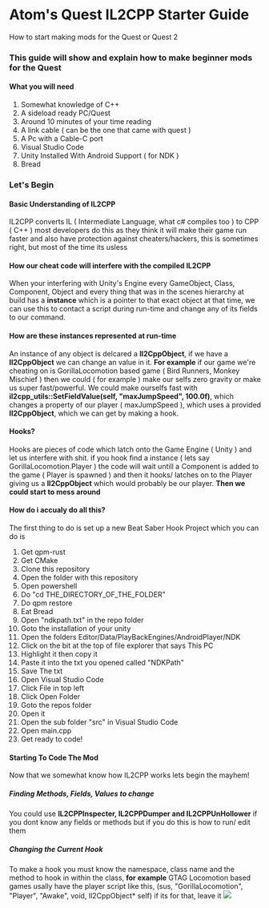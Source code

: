 # Atom's Quest IL2CPP Starter Guide
How to start making mods for the Quest or Quest 2

### This guide will show and explain how to make beginner mods for the Quest

#### What you will need

1. Somewhat knowledge of C++
2. A sideload ready PC/Quest
3. Around 10 minutes of your time reading
4. A link cable ( can be the one that came with quest )
5. A Pc with a Cable-C port
6. Visual Studio Code
7. Unity Installed With Android Support ( for NDK )
7. Bread

### Let's Begin
#### Basic Understanding of IL2CPP

IL2CPP converts IL ( Intermediate Language, what c# compiles too ) to CPP ( C++ )
most developers do this as they think it will make their game run faster and also have protection against cheaters/hackers, this is sometimes right, but most of the time its usless

#### How our cheat code will interfere with the compiled IL2CPP

When your interfering with Unity's Engine every GameObject, Class, Component, Object and every thing that was in the scenes hierarchy at build has a **instance** which is a pointer to that exact object at that time, we can use this to contact a script during run-time and change any of its fields to our command.

#### How are these instances represented at run-time

An instance of any object is delcared a **Il2CppObject**, if we have a **Il2CppObject** we can change an value in it.
**For example** if our game we're cheating on is GorillaLocomotion based game ( Bird Runners, Monkey Mischief ) then we could ( for example ) make our selfs zero gravity or make us super fast/powerful.
We could make ourselfs fast with **il2cpp_utils::SetFieldValue(self, "maxJumpSpeed", 100.0f)**, which changes a property of our player ( maxJumpSpeed ), which uses a provided **Il2CppObject**, which we can get by making a hook.

#### Hooks?

Hooks are pieces of code which latch onto the Game Engine ( Unity ) and let us interfere with shit. if you hook find a instance ( lets say GorillaLocomotion.Player ) the code will wait untill a Component is added to the game ( Player is spawned ) and then it hooks/ latches on to the Player giving us a **Il2CppObject** which would probably be our player. **Then we could start to mess around**

#### How do i accualy do all this?

The first thing to do is set up a new Beat Saber Hook Project which you can do is 

1. Get qpm-rust
2. Get CMake
3. Clone this repository
4. Open the folder with this repository
5. Open powershell
6. Do "cd THE_DIRECTORY_OF_THE_FOLDER"
7. Do qpm restore
8. Eat Bread
9. Open "ndkpath.txt" in the repo folder
10. Goto the installation of your unity
11. Open the folders Editor/Data/PlayBackEngines/AndroidPlayer/NDK
12. Click on the bit at the top of file explorer that says This PC
13. Highlight it then copy it
14. Paste it into the txt you opened called "NDKPath"
15. Save The txt
16. Open Visual Studio Code
17. Click File in top left
18. Click Open Folder
19. Goto the repos folder
20. Open it
21. Open the sub folder "src" in Visual Studio Code
22. Open main.cpp
23. Get ready to code!

#### Starting To Code The Mod

Now that we somewhat know how IL2CPP works lets begin the mayhem!

##### Finding Methods, Fields, Values to change

You could use **IL2CPPInspecter, IL2CPPDumper and IL2CPPUnHollower** if you dont know any fields or methods
but if you do this is how to run/ edit them

##### Changing the Current Hook

To make a hook you must know the namespace, class name and the method to hook in within the class, **for example** GTAG Locomotion based games usally have the player script like this, (sus, "GorillaLocomotion", "Player", "Awake", void, Il2CppObject* self) if its for that, leave it
![](https://i.imgur.com/y4ocskb.png)

